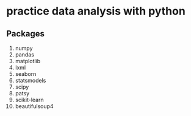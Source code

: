 # practice data analysis with python

## Packages
1. numpy
2. pandas 
3. matplotlib
4. lxml 
5. seaborn 
6. statsmodels
7. scipy  
8. patsy
9. scikit-learn 
10. beautifulsoup4 

